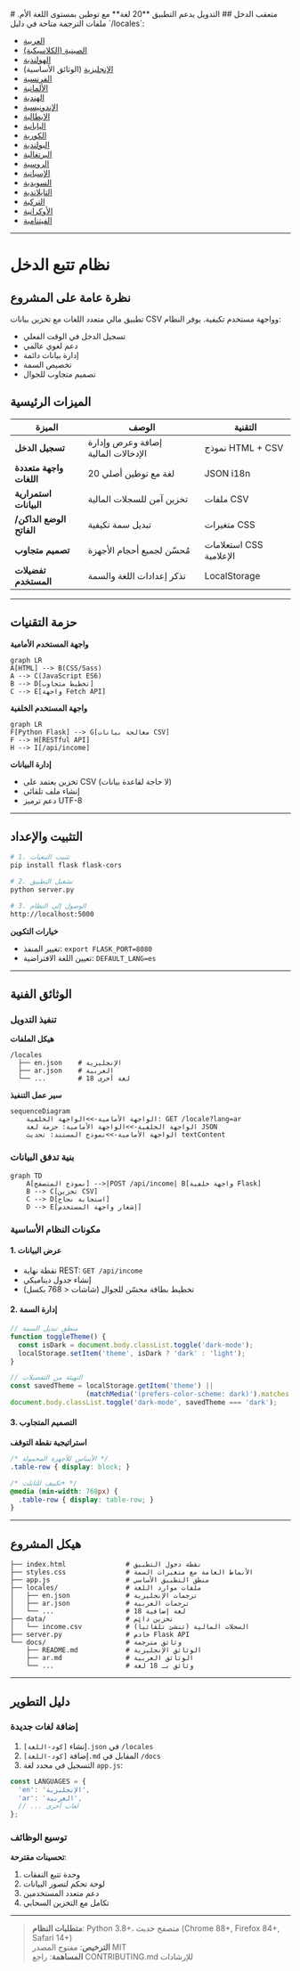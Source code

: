<arabic>
# متعقب الدخل
## التدويل  
يدعم التطبيق **20 لغة** مع توطين بمستوى اللغة الأم. ملفات الترجمة متاحة في دليل `/locales`:

- [العربية](ar.md)
- [الصينية (الكلاسيكية)](zh.md)
- [الهولندية](nl.md)
- [الإنجليزية](README.md) (الوثائق الأساسية)
- [الفرنسية](fr.md)
- [الألمانية](de.md)
- [الهندية](hi.md)
- [الإندونيسية](id.md)
- [الإيطالية](it.md)
- [اليابانية](ja.md)
- [الكورية](ko.md)
- [البولندية](pl.md)
- [البرتغالية](pt.md)
- [الروسية](ru.md)
- [الإسبانية](es.md)
- [السويدية](sv.md)
- [التايلاندية](th.md)
- [التركية](tr.md)
- [الأوكرانية](uk.md)
- [الفيتنامية](vi.md)

---

# نظام تتبع الدخل

## نظرة عامة على المشروع  
تطبيق مالي متعدد اللغات مع تخزين بيانات CSV وواجهة مستخدم تكيفية. يوفر النظام:

- تسجيل الدخل في الوقت الفعلي
- دعم لغوي عالمي
- إدارة بيانات دائمة
- تخصيص السمة
- تصميم متجاوب للجوال

## الميزات الرئيسية  
| الميزة | الوصف | التقنية |
|---------|-------------|------------|
| **تسجيل الدخل** | إضافة وعرض وإدارة الإدخالات المالية | نموذج HTML + CSV |
| **واجهة متعددة اللغات** | 20 لغة مع توطين أصلي | JSON i18n |
| **استمرارية البيانات** | تخزين آمن للسجلات المالية | ملفات CSV |
| **الوضع الداكن/الفاتح** | تبديل سمة تكيفية | متغيرات CSS |
| **تصميم متجاوب** | مُحسّن لجميع أحجام الأجهزة | استعلامات CSS الإعلامية |
| **تفضيلات المستخدم** | تذكر إعدادات اللغة والسمة | LocalStorage |

---

## حزمة التقنيات  
**واجهة المستخدم الأمامية**  
```mermaid
graph LR
A[HTML] --> B(CSS/Sass)
A --> C(JavaScript ES6)
B --> D[تخطيط متجاوب]
C --> E[واجهة Fetch API]
```

**واجهة المستخدم الخلفية**  
```mermaid
graph LR
F[Python Flask] --> G[معالجة بيانات CSV]
F --> H[RESTful API]
H --> I[/api/income]
```

**إدارة البيانات**  
- تخزين يعتمد على CSV (لا حاجة لقاعدة بيانات)
- إنشاء ملف تلقائي
- دعم ترميز UTF-8

---

## التثبيت والإعداد  
```bash
# 1. تثبيت التبعيات
pip install flask flask-cors

# 2. تشغيل التطبيق
python server.py

# 3. الوصول إلى النظام
http://localhost:5000
```

**خيارات التكوين**  
- تغيير المنفذ: `export FLASK_PORT=8080`
- تعيين اللغة الافتراضية: `DEFAULT_LANG=es`

---

## الوثائق الفنية

### تنفيذ التدويل  
**هيكل الملفات**  
```
/locales
  ├── en.json    # الإنجليزية
  ├── ar.json    # العربية
  └── ...        # 18 لغة أخرى
```

**سير عمل التنفيذ**  
```mermaid
sequenceDiagram
    الواجهة الأمامية->>الواجهة الخلفية: GET /locale?lang=ar
    الواجهة الخلفية->>الواجهة الأمامية: حزمة لغة JSON
    الواجهة الأمامية->>نموذج المستند: تحديث textContent
```

### بنية تدفق البيانات  
```mermaid
graph TD
    A[نموذج المتصفح] -->|POST /api/income| B[واجهة خلفية Flask]
    B --> C[تخزين CSV]
    C --> D[استجابة نجاح]
    D --> E[إشعار واجهة المستخدم]
```

### مكونات النظام الأساسية  
#### 1. عرض البيانات  
- نقطة نهاية REST: `GET /api/income`
- إنشاء جدول ديناميكي
- تخطيط بطاقة محسّن للجوال (شاشات < 768 بكسل)

#### 2. إدارة السمة  
```javascript
// منطق تبديل السمة
function toggleTheme() {
  const isDark = document.body.classList.toggle('dark-mode');
  localStorage.setItem('theme', isDark ? 'dark' : 'light');
}

// التهيئة من التفضيلات
const savedTheme = localStorage.getItem('theme') || 
                   (matchMedia('(prefers-color-scheme: dark)').matches ? 'dark' : 'light');
document.body.classList.toggle('dark-mode', savedTheme === 'dark');
```

#### 3. التصميم المتجاوب  
**استراتيجية نقطة التوقف**  
```css
/* الأساس للأجهزة المحمولة */
.table-row { display: block; }

/* تكييف للتابلت+ */
@media (min-width: 768px) {
  .table-row { display: table-row; }
}
```

---

## هيكل المشروع  
```
├── index.html               # نقطة دخول التطبيق
├── styles.css               # الأنماط العامة مع متغيرات السمة
├── app.js                   # منطق التطبيق الأساسي
├── locales/                 # ملفات موارد اللغة
│   ├── en.json              # ترجمات الإنجليزية
│   ├── ar.json              # ترجمات العربية
│   └── ...                  # 18 لغة إضافية
├── data/                    # تخزين دائم
│   └── income.csv           # السجلات المالية (تنشئ تلقائياً)
├── server.py                # خادم Flask API
└── docs/                    # وثائق مترجمة
    ├── README.md            # الوثائق الإنجليزية
    ├── ar.md                # الوثائق العربية
    └── ...                  # وثائق بـ 18 لغة
```

---

## دليل التطوير  
### إضافة لغات جديدة  
1. إنشاء `[كود-اللغة].json` في `/locales`
2. إضافة `[كود-اللغة].md` المقابل في `/docs`
3. التسجيل في محدد لغة `app.js`:
```javascript
const LANGUAGES = {
  'en': 'الإنجليزية',
  'ar': 'العربية',
  // ... لغات أخرى
};
```

### توسيع الوظائف  
**تحسينات مقترحة**:  
1. وحدة تتبع النفقات  
2. لوحة تحكم لتصور البيانات  
3. دعم متعدد المستخدمين  
4. تكامل مع التخزين السحابي  

---
> **متطلبات النظام**: Python 3.8+، متصفح حديث (Chrome 88+, Firefox 84+, Safari 14+)  
> **الترخيص**: مفتوح المصدر MIT  
> **المساهمة**: راجع CONTRIBUTING.md للإرشادات  
</arabic>